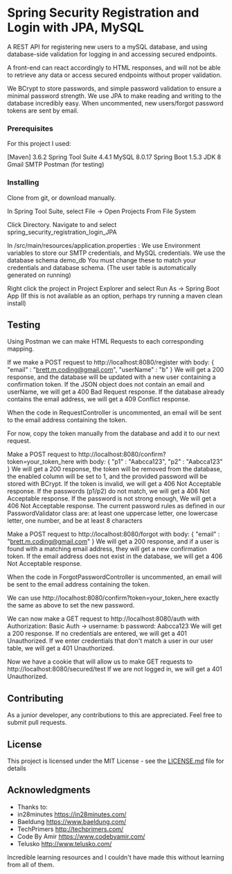 # Spring Security Registration and Login with JPA, MySQL

A REST API for registering new users to a mySQL database, and using database-side validation for logging in and accessing secured endpoints.

A front-end can react accordingly to HTML responses, and will not be able to retrieve any data or access secured endpoints without proper validation.

We BCrypt to store passwords, and simple password validation to ensure a minimal password strength.
We use JPA to make reading and writing to the database incredibly easy.
When uncommented, new users/forgot password tokens are sent by email.

### Prerequisites
For this project I used:

[Maven] 3.6.2
Spring Tool Suite 4.4.1
MySQL 8.0.17
Spring Boot 1.5.3
JDK 8
Gmail SMTP
Postman (for testing)

### Installing

Clone from git, or download manually.

In Spring Tool Suite, select File -> Open Projects From File System

Click Directory. Navigate to and select spring_security_registration_login_JPA

In /src/main/resources/application.properties :
We use Environment variables to store our SMTP credentials, and MySQL credentials. We use the database schema demo_db
You must change these to match your credentials and database schema. (The user table is automatically generated on running)

Right click the project in Project Explorer and select Run As -> Spring Boot App
    (If this is not available as an option, perhaps try running a maven clean install)

## Testing

Using Postman we can make HTML Requests to each corresponding mapping.

If we make a POST request to http://localhost:8080/register with body:
{ "email" : "brett.m.coding@gmail.com",
  "userName" : "b" }
We will get a 200 response, and the database will be updated with a new user containing a confirmation token.
If the JSON object does not contain an email and userName, we will get a 400 Bad Request response.
If the database already contains the email address, we will get a 409 Conflict response.

When the code in RequestController is uncommented, an email will be sent to the email address containing the token.

For now, copy the token manually from the database and add it to our next request.

Make a POST request to http://localhost:8080/confirm?token=your_token_here with body:
{ "p1" : "Aabcca123",
  "p2" : "Aabcca123" }
We will get a 200 response, the token will be removed from the database, the enabled column will be set to 1, and the provided password will be stored with BCrypt.
If the token is invalid, we will get a 406 Not Acceptable response.
If the passwords (p1/p2) do not match, we will get a 406 Not Acceptable response.
If the password is not strong enough, We will get a 406 Not Acceptable response.
The current password rules as defined in our PasswordValidator class are: 
at least one uppercase letter, one lowercase letter, one number, and be at least 8 characters

Make a POST request to http://localhost:8080/forgot with body:
{ "email" : "brett.m.coding@gmail.com" }
We will get a 200 response, and if a user is found with a matching email address, they will get a new confirmation token.
If the email address does not exist in the database, we will get a 406 Not Acceptable response.

When the code in ForgotPasswordController is uncommented, an email will be sent to the email address containing the token.

We can use http://localhost:8080/confirm?token=your_token_here exactly the same as above to set the new password.


We can now make a GET request to http://localhost:8080/auth with Authorization:
Basic Auth -> username: b password: Aabcca123
We will get a 200 response.
If no credentials are entered, we will get a 401 Unauthorized.
If we enter credentials that don't match a user in our user table, we will get a 401 Unauthorized.

Now we have a cookie that will allow us to make GET requests to http://localhost:8080/secured/test
If we are not logged in, we will get a 401 Unauthorized.

## Contributing

As a junior developer, any contributions to this are appreciated. Feel free to submit pull requests.

## License

This project is licensed under the MIT License - see the [LICENSE.md](LICENSE.md) file for details

## Acknowledgments

* Thanks to:
* in28minutes https://in28minutes.com/
* Baeldung https://www.baeldung.com/
* TechPrimers http://techprimers.com/
* Code By Amir https://www.codebyamir.com/
* Telusko http://www.telusko.com/

Incredible learning resources and I couldn't have made this without learning from all of them.
